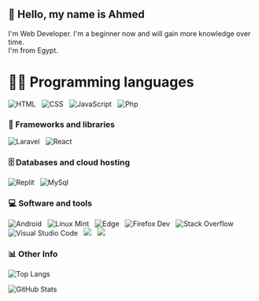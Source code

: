 ## 💨 Hello, my name is Ahmed
I'm Web Developer. I'm a beginner now and will gain more knowledge over time.<br />
I'm from Egypt.

# 👨‍💻 Programming languages

<p>
    <a>
    <img alt="HTML" src="https://img.shields.io/badge/HTML-E34F26.svg?logo=html5&logoColor=white&style=for-the-badge">
    </a>
    &nbsp;
    <a>
    <img alt="CSS" src="https://img.shields.io/badge/CSS-1572B6.svg?logo=css3&logoColor=white&style=for-the-badge">
    </a>
    &nbsp;
    <a>
    <img alt="JavaScript" src="https://img.shields.io/badge/JavaScript-F7DF1E.svg?logo=javascript&logoColor=black&style=for-the-badge">
    </a>
    &nbsp;
    <a>
    <img alt="Php" src="https://img.shields.io/badge/-PHP-3c096c?logo=php&logoColor=white&style=for-the-badge">
    </a>
    <!-- &nbsp;
    <a>
    <img alt="TypeScript" src="https://img.shields.io/badge/TypeScript-007ACC.svg?logo=typescript&logoColor=white&style=for-the-badge">
    </a> -->
</p>

### 🧰 Frameworks and libraries

<p>
    <a>
    <img alt="Laravel" src="https://img.shields.io/badge/Laravel-404d59.svg?logo=laravel&logoColor=white&style=for-the-badge">
    </a>
    &nbsp;
    <a>
    <img alt="React" src="https://img.shields.io/badge/React-20232a.svg?logo=react&logoColor=%2361DAFB&style=for-the-badge">
    </a>
</p>

### 🗄️ Databases and cloud hosting

<p>
    <a>
    <img alt="Replit" src="https://img.shields.io/badge/Replit-430098.svg?logo=replit&logoColor=white&style=for-the-badge">
    </a>
    &nbsp;
    <a>
    <img alt="MySql" src ="https://img.shields.io/badge/MySql-3a86ff.svg?logo=mysql&logoColor=white&style=for-the-badge">
    </a>
</p>

### 💻 Software and tools

<p>
    <a>
    <img alt="Android" src="https://img.shields.io/badge/Android-3DDC84?logo=android&logoColor=white&style=for-the-badge">
    </a>
    &nbsp;
    <a>
    <img alt="Linux Mint" src="https://img.shields.io/badge/Linux%20Mint-06A284.svg?logo=linux-mint&logoColor=white&style=for-the-badge">
    </a>
    &nbsp;
    <a>
    <img alt="Edge" src="https://img.shields.io/badge/Microsoft_Edge-40916c.svg?logo=Microsoft-Edge&logoColor=white&style=for-the-badge">
    </a>
    &nbsp;
    <a>
    <img alt="Firefox Dev" src="https://img.shields.io/badge/Firefox_Developer-4A47A3.svg?logo=Firefox-Browser&logoColor=white&style=for-the-badge">
    </a>
    <!-- &nbsp;
    <a>
    <img alt="Postman" src="https://img.shields.io/badge/Postman-FF6C37?logo=postman&logoColor=white&style=for-the-badge">
    </a> -->
    &nbsp;
    <a>
    <img alt="Stack Overflow" src="https://img.shields.io/badge/-Stack%20Overflow-FE7A16?logo=stack-overflow&logoColor=white&style=for-the-badge">
    </a>
    &nbsp;
    <a>
    <img alt="Visual Studio Code" src="https://img.shields.io/badge/Visual%20Studio%20Code-0078d7.svg?logo=visual-studio-code&logoColor=white&style=for-the-badge">
    </a>
    &nbsp;
    <a>
    <img src="https://img.shields.io/badge/github%20-%23121011.svg?&style=for-the-badge&logo=github&logoColor=white"/>
    </a>
    &nbsp;
    <a>
    <img src="https://img.shields.io/badge/git%20-%23F05033.svg?&style=for-the-badge&logo=git&logoColor=white"/>
    </a>
</p>

### 📊 Other Info

![Top Langs](https://github-readme-stats.vercel.app/api/top-langs/?username=zk0e&theme=dark&layout=compact)

![GitHub Stats](https://github-readme-stats.vercel.app/api?username=zk0e&show_icons=true&theme=dark)

